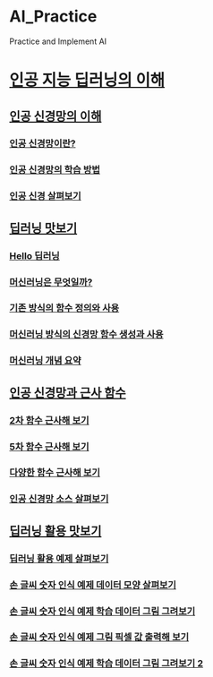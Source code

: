 # AI_Practice
 Practice and Implement AI

# [인공 지능 딥러닝의 이해](./1/README.md)
## [인공 신경망의 이해](./1/1_1/README.md)
### [인공 신경망이란?](./1/1_1/1_1_1/README.md)
### [인공 신경망의 학습 방법](./1/1_1/1_1_2/README.md)
### [인공 신경 살펴보기](./1/1_1/1_1_3/README.md)
## [딥러닝 맛보기](./1/1_2/README.md)
### [Hello 딥러닝](./1/1_2/1_2_1/README.md)
### [머신러닝은 무엇일까?](./1/1_2/1_2_2/README.md)
### [기존 방식의 함수 정의와 사용](./1/1_2/1_2_3/README.md)
### [머신러닝 방식의 신경망 함수 생성과 사용](./1/1_2/1_2_4/README.md)
### [머신러닝 개념 요약](./1/1_2/1_2_5/README.md)
## [인공 신경망과 근사 함수](./1/1_3/README.md)
### [2차 함수 근사해 보기](./1/1_3/1_3_1/README.md)
### [5차 함수 근사해 보기](./1/1_3/1_3_2/README.md)
### [다양한 함수 근사해 보기](./1/1_3/1_3_3/README.md)
### [인공 신경망 소스 살펴보기](./1/1_3/1_3_4/README.md)
## [딥러닝 활용 맛보기](./1/1_4/README.md)
### [딥러닝 활용 예제 살펴보기](./1/1_4/1_4_1/README.md)
### [손 글씨 숫자 인식 예제 데이터 모양 살펴보기](./1/1_4/1_4_2/README.md)
### [손 글씨 숫자 인식 예제 학습 데이터 그림 그려보기](./1/1_4/1_4_3/README.md)
### [손 글씨 숫자 인식 예제 그림 픽셀 값 출력해 보기](./1/1_4/1_4_4/README.md)
### [손 글씨 숫자 인식 예제 학습 데이터 그림 그려보기 2](./1/1_4/1_4_5/README.md)

